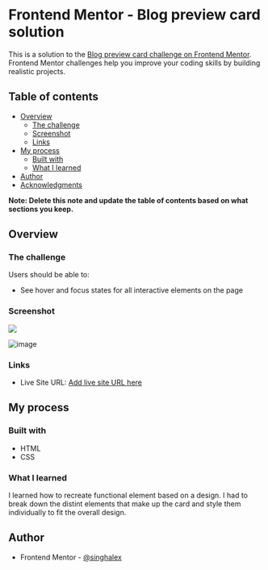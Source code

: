 # Frontend Mentor - Blog preview card solution

This is a solution to the [Blog preview card challenge on Frontend Mentor](https://www.frontendmentor.io/challenges/blog-preview-card-ckPaj01IcS). Frontend Mentor challenges help you improve your coding skills by building realistic projects.

## Table of contents

- [Overview](#overview)
  - [The challenge](#the-challenge)
  - [Screenshot](#screenshot)
  - [Links](#links)
- [My process](#my-process)
  - [Built with](#built-with)
  - [What I learned](#what-i-learned)
- [Author](#author)
- [Acknowledgments](#acknowledgments)

**Note: Delete this note and update the table of contents based on what sections you keep.**

## Overview

### The challenge

Users should be able to:

- See hover and focus states for all interactive elements on the page

### Screenshot

![](./screenshot.jpg)

![image](https://github.com/singhalex/shopping-cart/assets/115970252/907c5e6b-9c6a-4c8b-8fb5-10a528324064)

### Links

- Live Site URL: [Add live site URL here](https://super-cajeta-6d8948.netlify.app/)

## My process

### Built with

- HTML
- CSS

### What I learned

I learned how to recreate functional element based on a design. I had to break down the distint elements that make up the card and style them individually to fit the overall design.

## Author

- Frontend Mentor - [@singhalex](https://www.frontendmentor.io/profile/singhalex)
